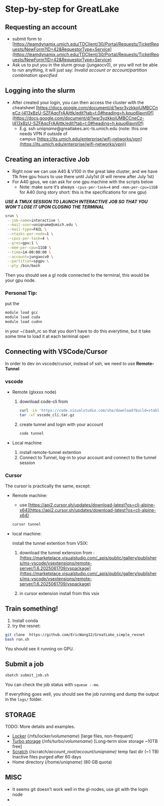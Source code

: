 # Step-by-step for GreatLake

## Requesting an account

- submit form to [https://teamdynamix.umich.edu/TDClient/30/Portal/Requests/TicketRequests/NewForm?ID=42&RequestorType=Service](https://teamdynamix.umich.edu/TDClient/30/Portal/Requests/TicketRequests/NewForm?ID=42&RequestorType=Service)
- Ask us to put you in the slurm group (jungaocv0), or you will not be able to run anything, it will just say: *Invalid account or account/partition combination specified*

## Logging into the slurm

- After created your login, you can then access the cluster with the cheatsheet [https://docs.google.com/document/d/1wsr3yzkkojUMBCCneCz-l413xBzU-SZFAqcFrAAjttk/edit?tab=t.0#heading=h.kquo6lavnl0f](https://docs.google.com/document/d/1wsr3yzkkojUMBCCneCz-l413xBzU-SZFAqcFrAAjttk/edit?tab=t.0#heading=h.kquo6lavnl0f)
    - E.g. ssh *uniqname*@greatlakes.arc-ts.umich.edu (note: this one needs VPN if outside of campus [https://its.umich.edu/enterprise/wifi-networks/vpn](https://its.umich.edu/enterprise/wifi-networks/vpn))

## Creating an interactive Job

- Right now we can use A40 & V100 in the great lake cluster, and we have 11k free gpu hours to use there until July1st (it will renew after July 1st)
- For A40 gpus, we can ask for one gpu machine with the scripts below
    - Note: make sure it’s always `-cpus-per-task=4` and `-mem-per-cpu=11GB` for A40 (long story short: this is the specifications for one gpu)
    

***USE A TMUX SESSION TO LAUNCH INTERACTIVE JOB SO THAT YOU WON’T LOSE IT UPON CLOSING THE TERMINAL***

```bash
srun \
 --job-name=interactive \
 --mail-user=uniqname@umich.edu \
 --mail-type=FAIL \
 --ntasks-per-node=1 \
 --cpus-per-task=4 \
 --gres=gpu:1 \
 --mem-per-cpu=11GB \
 --time=14-00:00:00 \
 --account=jungaocv0 \
 --partition=spgpu \
 --pty /bin/bash
```

Then you should see a gl node connected to the terminal, this would be your gpu node.

### Personal Tip:

put the 

```bash
module load gcc
module load cuda
module load cudnn
```

in your ~/.bash_rc so that you don’t have to do this everytime, but it take some time to load it at each terminal open

## Connecting with VSCode/Cursor

In order to dev on vscode/cursor, instead of ssh, we need to use **Remote-Tunnel**

### vscode

- Remote (glxxxx node)
    1. download code-cli from 
        
        ```bash
        curl -Lk 'https://code.visualstudio.com/sha/download?build=stable&os=cli-alpine-x64' --output vscode_cli.tar.gz
        tar -xf vscode_cli.tar.gz
        
        ```
        
    2. create tunnel and login with your account
        
        ```bash
        code tunnel
        ```
        
- Local machine
    1. install remote-tunnel extention
    2. Connect to Tunnel, log-in to your account and connect to the tunnel session

### Cursor

The cursor is practically the same, except:

- Remote machine:
    - use [https://api2.cursor.sh/updates/download-latest?os=cli-alpine-x64](https://api2.cursor.sh/updates/download-latest?os=cli-alpine-x64)
    
    ```bash
    cursor tunnel
    ```
    
- local machine:
    
    install the tunnel extention from VSIX:
    
     1. download the tunnel extension from : [https://marketplace.visualstudio.com/_apis/public/gallery/publishers/ms-vscode/vsextensions/remote-server/1.6.2025061709/vspackage](https://marketplace.visualstudio.com/_apis/public/gallery/publishers/ms-vscode/vsextensions/remote-server/1.6.2025061709/vspackage) 
    
    1. in cursor extension install from this vsix

## Train something!

1. Install conda
2. try the resnet:

```bash
git clone  https://github.com/EricWang12/GreatLake_simple_resnet
bash run.sh
```

You should see it running on GPU.

## Submit a job

```bash
sbatch submit_job.sh
```

You can check the job status with `squeue --me`.

If everything goes well, you should see the job running and dump the output in the `logs/` folder.



## STORAGE

TODO: More details and examples.

- [Locker](https://its.umich.edu/advanced-research-computing/storage/locker) (/nfs/locker/*volumename*) [large files, non-frequent]
- [Turbo storage](https://its.umich.edu/advanced-research-computing/storage/turbo) (/nfs/turbo/*volumename*) [Long-term slow storage ~10TB free]
- [Scratch](https://its.umich.edu/advanced-research-computing/facilities-services) (/scratch/*account_root*/*account*/*uniqname)* temp fast dir (~1 TB) Inactive files purged after 60 days
- Home directory  (/home/*uniqname)* (80 GB quota)





## MISC

- It seems git doesn’t work well in the gl-nodes, use git with the login node
-
